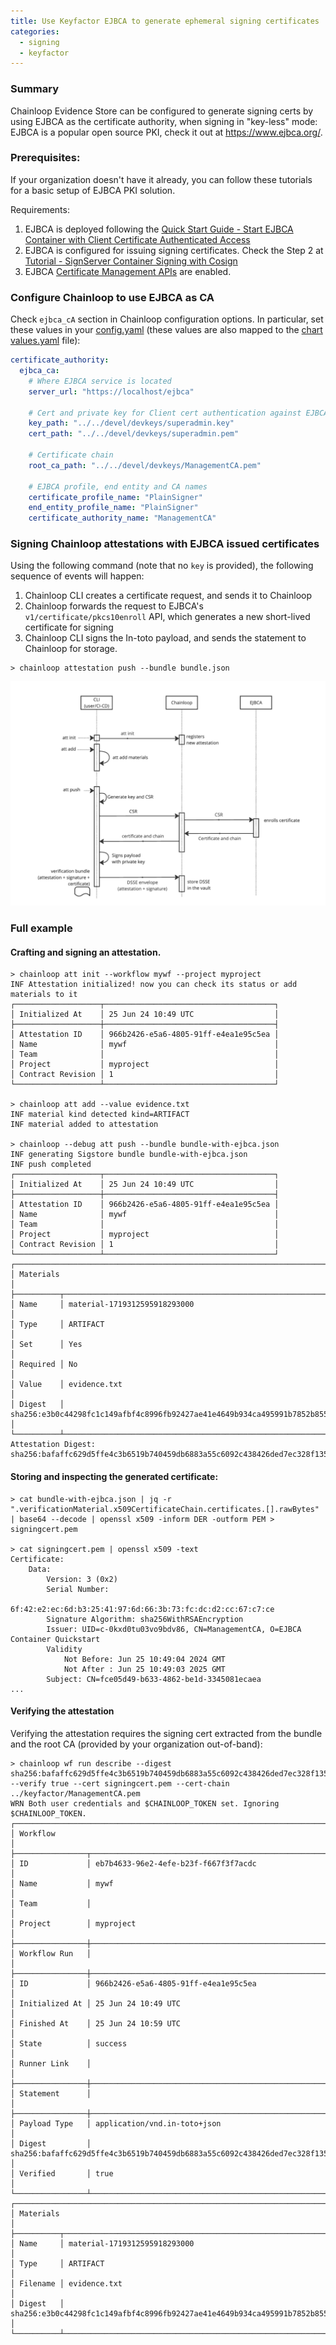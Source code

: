 ```yaml
---
title: Use Keyfactor EJBCA to generate ephemeral signing certificates
categories:
  - signing
  - keyfactor
---
```


### Summary
Chainloop Evidence Store can be configured to generate signing certs by using EJBCA as the certificate authority, when signing in "key-less" mode:
EJBCA is a popular open source PKI, check it out at https://www.ejbca.org/.

### Prerequisites:
If your organization doesn't have it already, you can follow these tutorials for a basic setup of EJBCA PKI solution.

Requirements:
1. EJBCA is deployed following the [Quick Start Guide - Start EJBCA Container with Client Certificate Authenticated Access](https://docs.keyfactor.com/ejbca/latest/quick-start-guide-start-ejbca-container-with-clien)
2. EJBCA is configured for issuing signing certificates. Check the Step 2 at [Tutorial - SignServer Container Signing with Cosign](https://docs.keyfactor.com/signserver/latest/tutorial-signserver-container-signing-with-cosign#id-(6.3latest)Tutorial-SignServerContainerSigningwithCosign-Step2-Issuesigningcertificate)
3. EJBCA [Certificate Management APIs](https://doc.primekey.com/ejbca/ejbca-operations/ejbca-ca-concept-guide/protocols/ejbca-rest-interface#EJBCARESTInterface-GettingStartedgetting_started) are enabled.

### Configure Chainloop to use EJBCA as CA
Check `ejbca_cA` section in Chainloop configuration options. In particular, set these values in your [config.yaml](https://github.com/chainloop-dev/chainloop/blob/main/app/controlplane/configs/config.devel.yaml) (these values are also mapped to the [chart values.yaml](https://github.com/chainloop-dev/chainloop/blob/main/deployment/chainloop/values.yaml#L668) file):
```yaml
certificate_authority:
  ejbca_ca:
    # Where EJBCA service is located
    server_url: "https://localhost/ejbca"
    
    # Cert and private key for Client cert authentication against EJBCA
    key_path: "../../devel/devkeys/superadmin.key"
    cert_path: "../../devel/devkeys/superadmin.pem"
    
    # Certificate chain
    root_ca_path: "../../devel/devkeys/ManagementCA.pem"

    # EJBCA profile, end entity and CA names
    certificate_profile_name: "PlainSigner"
    end_entity_profile_name: "PlainSigner"
    certificate_authority_name: "ManagementCA"
```

### Signing Chainloop attestations with EJBCA issued certificates

Using the following command (note that no `key` is provided), the following sequence of events will happen: 
1. Chainloop CLI creates a certificate request, and sends it to Chainloop
2. Chainloop forwards the request to EJBCA's `v1/certificate/pkcs10enroll` API, which generates a new short-lived certificate for signing
3. Chainloop CLI signs the In-toto payload, and sends the statement to Chainloop for storage.

```shell
> chainloop attestation push --bundle bundle.json
```

![chainloop-ejbca-sequence.png](chainloop-ejbca-sequence.png)

### Full example

#### Crafting and signing an attestation.
```shell
> chainloop att init --workflow mywf --project myproject
INF Attestation initialized! now you can check its status or add materials to it
┌───────────────────┬──────────────────────────────────────┐
│ Initialized At    │ 25 Jun 24 10:49 UTC                  │
├───────────────────┼──────────────────────────────────────┤
│ Attestation ID    │ 966b2426-e5a6-4805-91ff-e4ea1e95c5ea │
│ Name              │ mywf                                 │
│ Team              │                                      │
│ Project           │ myproject                            │
│ Contract Revision │ 1                                    │
└───────────────────┴──────────────────────────────────────┘

> chainloop att add --value evidence.txt
INF material kind detected kind=ARTIFACT
INF material added to attestation

> chainloop --debug att push --bundle bundle-with-ejbca.json
INF generating Sigstore bundle bundle-with-ejbca.json
INF push completed
┌───────────────────┬──────────────────────────────────────┐
│ Initialized At    │ 25 Jun 24 10:49 UTC                  │
├───────────────────┼──────────────────────────────────────┤
│ Attestation ID    │ 966b2426-e5a6-4805-91ff-e4ea1e95c5ea │
│ Name              │ mywf                                 │
│ Team              │                                      │
│ Project           │ myproject                            │
│ Contract Revision │ 1                                    │
└───────────────────┴──────────────────────────────────────┘
┌────────────────────────────────────────────────────────────────────────────────────┐
│ Materials                                                                          │
├──────────┬─────────────────────────────────────────────────────────────────────────┤
│ Name     │ material-1719312595918293000                                            │
│ Type     │ ARTIFACT                                                                │
│ Set      │ Yes                                                                     │
│ Required │ No                                                                      │
│ Value    │ evidence.txt                                                            │
│ Digest   │ sha256:e3b0c44298fc1c149afbf4c8996fb92427ae41e4649b934ca495991b7852b855 │
└──────────┴─────────────────────────────────────────────────────────────────────────┘
Attestation Digest: sha256:bafaffc629d5ffe4c3b6519b740459db6883a55c6092c438426ded7ec328f135
```

#### Storing and inspecting the generated certificate:
```shell
> cat bundle-with-ejbca.json | jq -r ".verificationMaterial.x509CertificateChain.certificates.[].rawBytes" | base64 --decode | openssl x509 -inform DER -outform PEM > signingcert.pem

> cat signingcert.pem | openssl x509 -text
Certificate:
    Data:
        Version: 3 (0x2)
        Serial Number:
            6f:42:e2:ec:6d:b3:25:41:97:6d:66:3b:73:fc:dc:d2:cc:67:c7:ce
        Signature Algorithm: sha256WithRSAEncryption
        Issuer: UID=c-0kxd0tu03vo9bdv86, CN=ManagementCA, O=EJBCA Container Quickstart
        Validity
            Not Before: Jun 25 10:49:04 2024 GMT
            Not After : Jun 25 10:49:03 2025 GMT
        Subject: CN=fce05d49-b633-4862-be1d-3345081ecaea
...
```

#### Verifying the attestation

Verifying the attestation requires the signing cert extracted from the bundle and the root CA (provided by your organization out-of-band):
```shell
> chainloop wf run describe --digest sha256:bafaffc629d5ffe4c3b6519b740459db6883a55c6092c438426ded7ec328f135 --verify true --cert signingcert.pem --cert-chain ../keyfactor/ManagementCA.pem
WRN Both user credentials and $CHAINLOOP_TOKEN set. Ignoring $CHAINLOOP_TOKEN.
┌──────────────────────────────────────────────────────────────────────────────────────────┐
│ Workflow                                                                                 │
├────────────────┬─────────────────────────────────────────────────────────────────────────┤
│ ID             │ eb7b4633-96e2-4efe-b23f-f667f3f7acdc                                    │
│ Name           │ mywf                                                                    │
│ Team           │                                                                         │
│ Project        │ myproject                                                               │
├────────────────┼─────────────────────────────────────────────────────────────────────────┤
│ Workflow Run   │                                                                         │
├────────────────┼─────────────────────────────────────────────────────────────────────────┤
│ ID             │ 966b2426-e5a6-4805-91ff-e4ea1e95c5ea                                    │
│ Initialized At │ 25 Jun 24 10:49 UTC                                                     │
│ Finished At    │ 25 Jun 24 10:59 UTC                                                     │
│ State          │ success                                                                 │
│ Runner Link    │                                                                         │
├────────────────┼─────────────────────────────────────────────────────────────────────────┤
│ Statement      │                                                                         │
├────────────────┼─────────────────────────────────────────────────────────────────────────┤
│ Payload Type   │ application/vnd.in-toto+json                                            │
│ Digest         │ sha256:bafaffc629d5ffe4c3b6519b740459db6883a55c6092c438426ded7ec328f135 │
│ Verified       │ true                                                                    │
└────────────────┴─────────────────────────────────────────────────────────────────────────┘
┌────────────────────────────────────────────────────────────────────────────────────┐
│ Materials                                                                          │
├──────────┬─────────────────────────────────────────────────────────────────────────┤
│ Name     │ material-1719312595918293000                                            │
│ Type     │ ARTIFACT                                                                │
│ Filename │ evidence.txt                                                            │
│ Digest   │ sha256:e3b0c44298fc1c149afbf4c8996fb92427ae41e4649b934ca495991b7852b855 │
└──────────┴─────────────────────────────────────────────────────────────────────────┘

```
